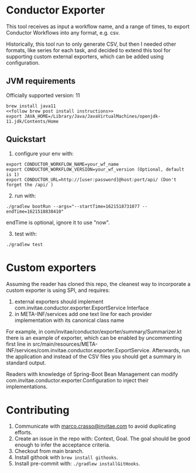 # Conductor Exporter

This tool receives as input a workflow name, and a range of times, to export Conductor Workflows into any format, e.g. csv. 

Historically, this tool run to only generate CSV, but then I needed other formats, like series for each task, and decided to extend this tool for supporting custom 
external exporters, which can be added using configuration.


## JVM requirements
Officially supported version: 11

```
brew install java11
<<follow brew post install instructions>>
export JAVA_HOME=/Library/Java/JavaVirtualMachines/openjdk-11.jdk/Contents/Home
```

## Quickstart
1. configure your env with:
```
export CONDUCTOR_WORKFLOW_NAME=your_wf_name
export CONDUCTOR_WORKFLOW_VERSION=your_wf_version (Optional, default is 1)
export CONDUCTOR_URL=http://[user:password]@host:port/api/ (Don't forget the /api/ )
```
2. run with:

`./gradlew bootRun --args="--startTime=1621518731077 --endTime=1621518838410"`
   
endTime is optional, ignore it to use "now".

3. test with:

`./gradlew test`

# Custom exporters

Assuming the reader has cloned this repo, the cleanest way to incorporate a custom exporter is using SPI, and requires:

1. external exporters should implement com.invitae.conductor.exporter.ExportService Interface
1. in META-INF/services add one text line for each provider implementation with its canonical class name

For example, in com/invitae/conductor/exporter/summary/Summarizer.kt there is an example of exporter, which can be 
enabled by uncommenting first line in src/main/resources/META-INF/services/com.invitae.conductor.exporter.ExportService.
Afterwards, run the application and instead of the CSV files you should get a summary in standard output.

Readers with knowledge of Spring-Boot Bean Management can modify com.invitae.conductor.exporter.Configuration to inject
their implementations. 

# Contributing

1. Communicate with marco.crasso@invitae.com to avoid duplicating efforts.
1. Create an issue in the repo with: Context, Goal. The goal should be good enough to infer the acceptance criteria.
1. Checkout from main branch.
1. Install githook with `brew install githooks`.
1. Install pre-commit with: `./gradlew installGitHooks`.

